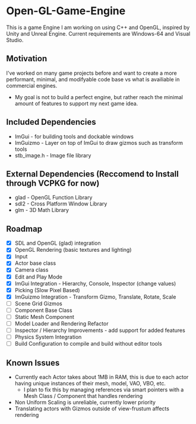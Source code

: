 # Open-GL-Game-Engine
This is a game Engine I am working on using C++ and OpenGL, inspired by Unity and Unreal Engine. Current requirements are Windows-64 and Visual Studio.

## Motivation
I've worked on many game projects before and want to create a more performant, minimal, and modifyable code base vs what is availiable in commercial engines.
* My goal is not to build a perfect engine, but rather reach the minimal amount of features to support my next game idea.

## Included Dependencies
* ImGui - for building tools and dockable windows
* ImGuizmo - Layer on top of ImGui to draw gizmos such as transform tools
* stb_image.h - Image file library

## External Dependencies (Reccomend to Install through VCPKG for now)
* glad - OpenGL Function Library
* sdl2 - Cross Platform Window Library
* glm - 3D Math Library

## Roadmap
- [X] SDL and OpenGL (glad) integration
- [X] OpenGL Rendering (basic textures and lighting)
- [X] Input
- [X] Actor base class
- [X] Camera class
- [X] Edit and Play Mode
- [X] ImGui Integration - Hierarchy, Console, Inspector (change values)
- [X] Picking (Slow Pixel Based)
- [X] ImGuizmo Integration - Transform Gizmo, Translate, Rotate, Scale
- [ ] Scene Grid Gizmos
- [ ] Component Base Class
- [ ] Static Mesh Component
- [ ] Model Loader and Rendering Refactor
- [ ] Inspector / Hierarchy Improvements - add support for added features
- [ ] Physics System Integration
- [ ] Build Configuration to compile and build without editor tools

## Known Issues
- Currently each Actor takes about 1MB in RAM, this is due to each actor having unique instances of their mesh, model, VAO, VBO, etc.
  - I plan to fix this by managing references via smart pointers with a Mesh Class / Component that handles rendering
- Non Uniform Scaling is unreliable, currently lower priority
- Translating actors with Gizmos outside of view-frustum affects rendering
